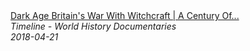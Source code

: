 <!--2024-07-21 00:18:13-->
<div class="yb">
  <a class="nodecor" href="/posts.html?istoriya/dark_age_britains_war_with_witchcraft_a_century_of_murder_timeline">
    <img class="preview" data-videoid="MBBHfZwjxYY" src="https://i.ytimg.com/vi/MBBHfZwjxYY/hqdefault.jpg" align="middle" alt="">
  </a>
  <div class="inlbl text">
    <a class="nodecor" href="/posts.html?istoriya/dark_age_britains_war_with_witchcraft_a_century_of_murder_timeline">Dark Age Britain's War With Witchcraft | A Century Of...</a><br>
    <i class="smaller2">Timeline - World History Documentaries</i><br>
    <i class="smaller3">2018-04-21</i>
  </div>
</div>
